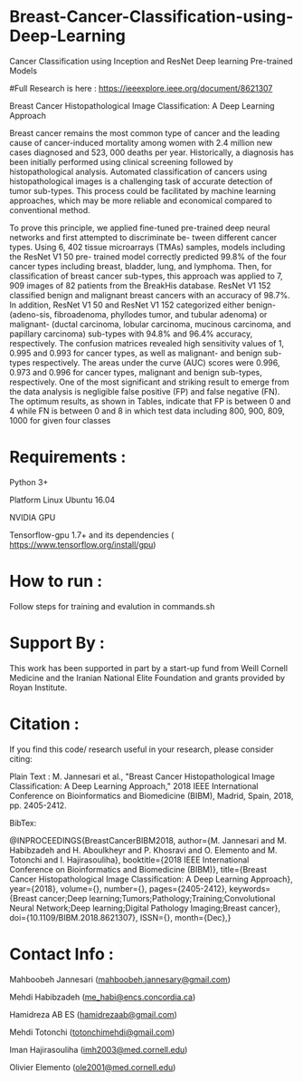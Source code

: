 # Breast-Cancer-Classification-using-Deep-Learning
Cancer Classification using Inception and ResNet Deep learning Pre-trained Models


#Full Research is here : 
https://ieeexplore.ieee.org/document/8621307


Breast Cancer Histopathological Image Classification: A Deep Learning Approach

Breast cancer remains the most common type of cancer and the leading cause of cancer-induced mortality
among women with 2.4 million new cases diagnosed and 523, 000 deaths per year. Historically, a diagnosis has been
initially performed using clinical screening followed by histopathological analysis. Automated classification of cancers
using histopathological images is a challenging task of accurate detection of tumor sub-types. This process could be facilitated by machine learning approaches, which may be more reliable and economical compared to conventional method.


To prove this principle, we applied fine-tuned pre-trained deep neural networks and first attempted to discriminate be-
tween different cancer types. Using 6, 402 tissue microarrays (TMAs) samples, models including the ResNet V1 50 pre-
trained model correctly predicted 99.8% of the four cancer types including breast, bladder, lung, and lymphoma. Then,
for classification of breast cancer sub-types, this approach was applied to 7, 909 images of 82 patients from the BreakHis
database. ResNet V1 152 classified benign and malignant breast cancers with an accuracy of 98.7%. In addition, ResNet V1
50 and ResNet V1 152 categorized either benign- (adeno-sis, fibroadenoma, phyllodes tumor, and tubular adenoma) or
malignant- (ductal carcinoma, lobular carcinoma, mucinous carcinoma, and papillary carcinoma) sub-types with 94.8% and
96.4% accuracy, respectively. The confusion matrices revealed high sensitivity values of 1, 0.995 and 0.993 for cancer types, as well as malignant- and benign sub-types respectively. The areas under the curve (AUC) scores were 0.996, 0.973 and 0.996 for
cancer types, malignant and benign sub-types, respectively. One of the most significant and striking result to emerge from the
data analysis is negligible false positive (FP) and false negative (FN). The optimum results, as shown in Tables, indicate that FP is between 0 and 4 while FN is between 0 and 8 in which test data including 800, 900, 809, 1000 for given four classes

# Requirements : 

Python 3+  

Platform Linux Ubuntu 16.04

NVIDIA GPU

Tensorflow-gpu 1.7+ and its dependencies  ( https://www.tensorflow.org/install/gpu) 


# How to run : 
Follow steps for training and evalution in commands.sh


# Support By : 

This work has been supported in part by a  start-up  fund  from  Weill  Cornell Medicine  and the Iranian National Elite  Foundation   and   grants   provided   by   Royan   Institute.


# Citation : 

If you find this code/ research useful in your research, please consider citing:

Plain Text : 
M. Jannesari et al., "Breast Cancer Histopathological Image Classification: A Deep Learning Approach," 2018 IEEE International Conference on Bioinformatics and Biomedicine (BIBM), Madrid, Spain, 2018, pp. 2405-2412.

BibTex:

@INPROCEEDINGS{BreastCancerBIBM2018,
author={M. Jannesari and M. Habibzadeh and H. Aboulkheyr and P. Khosravi and O. Elemento and M. Totonchi and I. Hajirasouliha},
booktitle={2018 IEEE International Conference on Bioinformatics and Biomedicine (BIBM)},
title={Breast Cancer Histopathological Image Classification: A Deep Learning Approach},
year={2018},
volume={},
number={},
pages={2405-2412},
keywords={Breast cancer;Deep learning;Tumors;Pathology;Training;Convolutional Neural Network;Deep learning;Digital Pathology Imaging;Breast cancer},
doi={10.1109/BIBM.2018.8621307},
ISSN={},
month={Dec},}



# Contact Info : 

Mahboobeh Jannesari (mahboobeh.jannesary@gmail.com)

Mehdi Habibzadeh (me_habi@encs.concordia.ca)

Hamidreza AB ES (hamidrezaab@gmail.com)

Mehdi Totonchi (totonchimehdi@gmail.com)

Iman Hajirasouliha (imh2003@med.cornell.edu)

Olivier Elemento (ole2001@med.cornell.edu)

